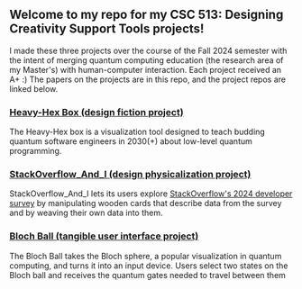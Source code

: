 ## Welcome to my repo for my CSC 513: Designing Creativity Support Tools projects! 

I made these three projects over the course of the Fall 2024 semester with the intent of merging quantum computing education (the research area of my Master's) 
with human-computer interaction. Each project received an A+ :) The papers on the projects are in this repo, and the project repos are linked below.

### [Heavy-Hex Box (design fiction project)](https://github.com/Samantha-norrie/THE_HEAVY_HEX_BOX_CSC_513)
The Heavy-Hex box is a visualization tool designed to teach budding quantum software engineers in 2030(+) about low-level quantum programming.

### [StackOverflow_And_I (design physicalization project)](https://github.com/Samantha-norrie/STACK_OVERFLOW_AND_I_CSC_513)
StackOverflow_And_I lets its users explore [StackOverflow's 2024 developer survey](https://survey.stackoverflow.co/2024/) by manipulating wooden cards that describe data from the survey and by weaving their own data into them.

### [Bloch Ball (tangible user interface project)](https://github.com/Samantha-norrie/BLOCH_BALL_CSC_513)

The Bloch Ball takes the Bloch sphere, a popular visualization in quantum computing, and turns it into an input device. Users select two states on the Bloch ball and receives the quantum gates needed to travel between them
